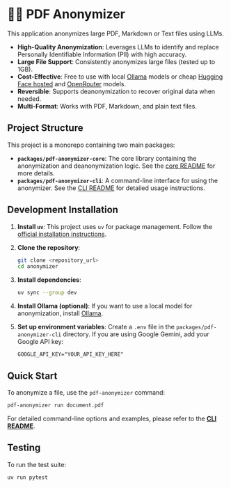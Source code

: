 # 🦉🫥 PDF Anonymizer

This application anonymizes large PDF, Markdown or Text files using LLMs.

- **High-Quality Anonymization**: Leverages LLMs to identify and replace Personally Identifiable Information (PII) with high accuracy.
- **Large File Support**: Consistently anonymizes large files (tested up to 1GB).
- **Cost-Effective**: Free to use with local [Ollama](https://ollama.com/) models or cheap [Hugging Face hosted](https://huggingface.co/) and [OpenRouter](https://openrouter.ai/) models.
- **Reversible**: Supports deanonymization to recover original data when needed.
- **Multi-Format**: Works with PDF, Markdown, and plain text files.

## Project Structure

This project is a monorepo containing two main packages:

- **`packages/pdf-anonymizer-core`**: The core library containing the anonymization and deanonymization logic. See the [core README](./packages/pdf-anonymizer-core/README.md) for more details.
- **`packages/pdf-anonymizer-cli`**: A command-line interface for using the anonymizer. See the [CLI README](./packages/pdf-anonymizer-cli/README.md) for detailed usage instructions.

## Development Installation

1.  **Install `uv`**: This project uses `uv` for package management. Follow the [official installation instructions](https://astral.sh/docs/uv#installation).

2.  **Clone the repository**:
    ```bash
    git clone <repository_url>
    cd anonymizer
    ```

3.  **Install dependencies**:
    ```bash
    uv sync --group dev
    ```

4.  **Install Ollama (optional)**: If you want to use a local model for anonymization, install [Ollama](https://ollama.com/).

5.  **Set up environment variables**: Create a `.env` file in the `packages/pdf-anonymizer-cli` directory. If you are using Google Gemini, add your Google API key:
    ```
    GOOGLE_API_KEY="YOUR_API_KEY_HERE"
    ```

## Quick Start

To anonymize a file, use the `pdf-anonymizer` command:

```bash
pdf-anonymizer run document.pdf
```

For detailed command-line options and examples, please refer to the [**CLI README**](./packages/pdf-anonymizer-cli/README.md).

## Testing

To run the test suite:

```bash
uv run pytest
```